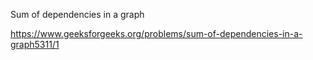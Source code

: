 Sum of dependencies in a graph

https://www.geeksforgeeks.org/problems/sum-of-dependencies-in-a-graph5311/1
